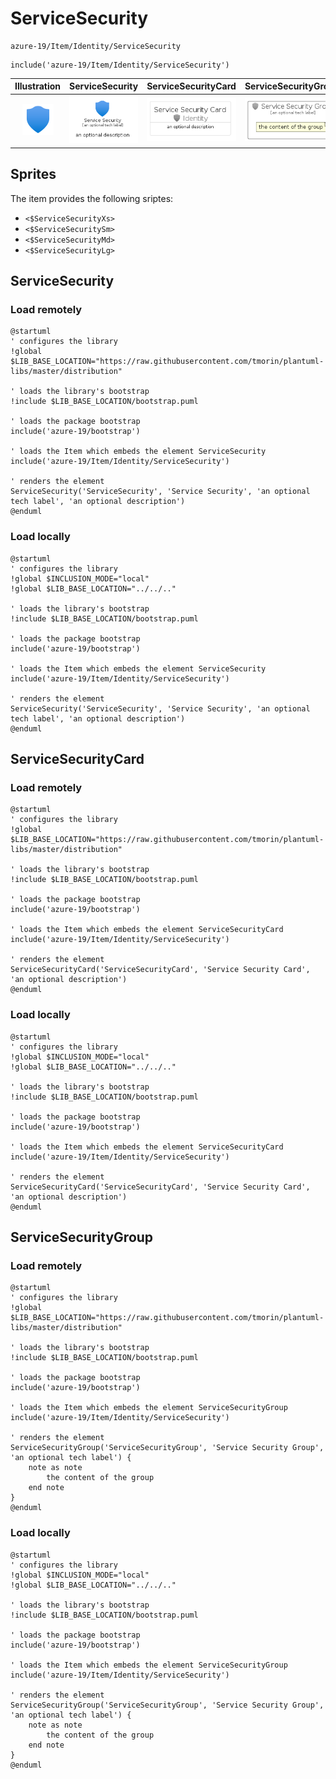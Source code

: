 # ServiceSecurity


```text
azure-19/Item/Identity/ServiceSecurity
```

```text
include('azure-19/Item/Identity/ServiceSecurity')
```



| Illustration | ServiceSecurity | ServiceSecurityCard | ServiceSecurityGroup |
| :---: | :---: | :---: | :---: |
| ![illustration for Illustration](../../../azure-19/Item/Identity/ServiceSecurity.png) | ![illustration for ServiceSecurity](../../../azure-19/Item/Identity/ServiceSecurity.Local.png) | ![illustration for ServiceSecurityCard](../../../azure-19/Item/Identity/ServiceSecurityCard.Local.png) | ![illustration for ServiceSecurityGroup](../../../azure-19/Item/Identity/ServiceSecurityGroup.Local.png) |



## Sprites
The item provides the following sriptes:

- `<$ServiceSecurityXs>`
- `<$ServiceSecuritySm>`
- `<$ServiceSecurityMd>`
- `<$ServiceSecurityLg>`





## ServiceSecurity

### Load remotely
```plantuml
@startuml
' configures the library
!global $LIB_BASE_LOCATION="https://raw.githubusercontent.com/tmorin/plantuml-libs/master/distribution"

' loads the library's bootstrap
!include $LIB_BASE_LOCATION/bootstrap.puml

' loads the package bootstrap
include('azure-19/bootstrap')

' loads the Item which embeds the element ServiceSecurity
include('azure-19/Item/Identity/ServiceSecurity')

' renders the element
ServiceSecurity('ServiceSecurity', 'Service Security', 'an optional tech label', 'an optional description')
@enduml
```

### Load locally
```plantuml
@startuml
' configures the library
!global $INCLUSION_MODE="local"
!global $LIB_BASE_LOCATION="../../.."

' loads the library's bootstrap
!include $LIB_BASE_LOCATION/bootstrap.puml

' loads the package bootstrap
include('azure-19/bootstrap')

' loads the Item which embeds the element ServiceSecurity
include('azure-19/Item/Identity/ServiceSecurity')

' renders the element
ServiceSecurity('ServiceSecurity', 'Service Security', 'an optional tech label', 'an optional description')
@enduml
```

## ServiceSecurityCard

### Load remotely
```plantuml
@startuml
' configures the library
!global $LIB_BASE_LOCATION="https://raw.githubusercontent.com/tmorin/plantuml-libs/master/distribution"

' loads the library's bootstrap
!include $LIB_BASE_LOCATION/bootstrap.puml

' loads the package bootstrap
include('azure-19/bootstrap')

' loads the Item which embeds the element ServiceSecurityCard
include('azure-19/Item/Identity/ServiceSecurity')

' renders the element
ServiceSecurityCard('ServiceSecurityCard', 'Service Security Card', 'an optional description')
@enduml
```

### Load locally
```plantuml
@startuml
' configures the library
!global $INCLUSION_MODE="local"
!global $LIB_BASE_LOCATION="../../.."

' loads the library's bootstrap
!include $LIB_BASE_LOCATION/bootstrap.puml

' loads the package bootstrap
include('azure-19/bootstrap')

' loads the Item which embeds the element ServiceSecurityCard
include('azure-19/Item/Identity/ServiceSecurity')

' renders the element
ServiceSecurityCard('ServiceSecurityCard', 'Service Security Card', 'an optional description')
@enduml
```

## ServiceSecurityGroup

### Load remotely
```plantuml
@startuml
' configures the library
!global $LIB_BASE_LOCATION="https://raw.githubusercontent.com/tmorin/plantuml-libs/master/distribution"

' loads the library's bootstrap
!include $LIB_BASE_LOCATION/bootstrap.puml

' loads the package bootstrap
include('azure-19/bootstrap')

' loads the Item which embeds the element ServiceSecurityGroup
include('azure-19/Item/Identity/ServiceSecurity')

' renders the element
ServiceSecurityGroup('ServiceSecurityGroup', 'Service Security Group', 'an optional tech label') {
    note as note
        the content of the group
    end note
}
@enduml
```

### Load locally
```plantuml
@startuml
' configures the library
!global $INCLUSION_MODE="local"
!global $LIB_BASE_LOCATION="../../.."

' loads the library's bootstrap
!include $LIB_BASE_LOCATION/bootstrap.puml

' loads the package bootstrap
include('azure-19/bootstrap')

' loads the Item which embeds the element ServiceSecurityGroup
include('azure-19/Item/Identity/ServiceSecurity')

' renders the element
ServiceSecurityGroup('ServiceSecurityGroup', 'Service Security Group', 'an optional tech label') {
    note as note
        the content of the group
    end note
}
@enduml
```

